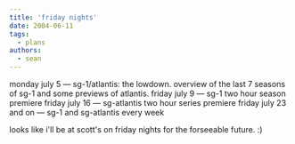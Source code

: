 ```yaml
---
title: 'friday nights'
date: 2004-06-11
tags:
  - plans
authors:
  - sean
---
```


monday july 5 — sg-1/atlantis: the lowdown. overview of the last 7 seasons of sg-1 and some previews of atlantis. friday july 9 — sg-1 two hour season premiere friday july 16 — sg-atlantis two hour series premiere friday july 23 and on — sg-1 and sg-atlantis every week

looks like i'll be at scott's on friday nights for the forseeable future. :)
